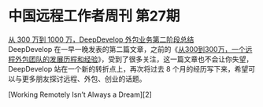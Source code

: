 # 中国远程工作者周刊 第27期

[从 300 万到 1000 万，DeepDevelop 外包业务第二阶段总结][1]  
DeepDevelop 在一早一晚发表的第二篇文章，之前的《[从300到300万，一个远程外包团队的发展历程和经验][r1]》，受到了很多关注，这一篇文章也不会让你失望，DeepDevelop 站在一个新的转折点上，再次将过去 8 个月的经历写下来，希望可以与更多朋友探讨远程、外包、创业的话题。

[Working Remotely Isn’t Always a Dream][2]  


[1]: http://yizaoyiwan.com/discussion/460/

[r1]: http://yizaoyiwan.com/discussion/79/